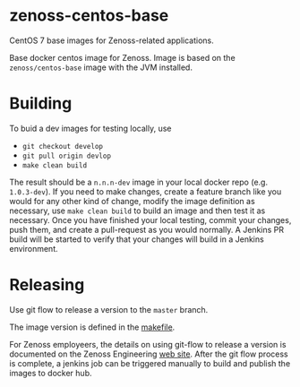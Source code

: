 # zenoss-centos-base

CentOS 7 base images for Zenoss-related applications.

Base docker centos image for Zenoss. Image is based on the `zenoss/centos-base` image with the JVM installed.

# Building
To buid a dev images for testing locally, use
  * `git checkout develop`
  * `git pull origin devlop`
  * `make clean build`

The result should be a `n.n.n-dev` image in your local docker repo (e.g. `1.0.3-dev`).   If you need to make changes, create
a feature branch like you would for any other kind of change, modify the image definition as necessary, use `make clean build` to
build an image and then test it as necessary.   Once you have finished your local testing, commit your changes, push them,
and create a pull-request as you would normally. A Jenkins PR build will be started to verify that your changes will build in
a Jenkins environment.

# Releasing

Use git flow to release a version to the `master` branch.

The image version is defined in the [makefile](.makefile).

For Zenoss employeers, the details on using git-flow to release a version is documented on the Zenoss Engineering [web site](https://sites.google.com/a/zenoss.com/engineering/home/faq/developer-patterns/using-git-flow).
 After the git flow process is complete, a jenkins job can be triggered manually to build and 
 publish the images to docker hub. 
